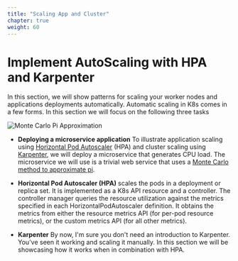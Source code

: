 ```yaml
---
title: "Scaling App and Cluster"
chapter: true
weight: 60
---
```


# Implement AutoScaling with HPA and Karpenter

In this section, we will show patterns for scaling your worker nodes and applications deployments automatically. Automatic scaling in K8s comes in a few forms. In this section we will focus on the following three tasks

![Monte Carlo Pi Approximation](/images/karpenter/deploy/monte_carlo_pi.png)

* **Deploying a microservice application** To illustrate application scaling using [Horizontal Pod Autoscaler](https://kubernetes.io/docs/tasks/run-application/horizontal-pod-autoscale/) (HPA) and cluster scaling using [Karpenter](https://github.com/awslabs/karpenter), we will deploy a microservice that generates CPU load. The microservice we will use is a trivial web service that uses a [Monte Carlo method to approximate pi](https://en.wikipedia.org/wiki/Monte_Carlo_integration).


* **Horizontal Pod Autoscaler (HPA)** scales the pods in a deployment or replica set. It is implemented as a K8s API resource and a controller. The controller manager queries the resource utilization against the metrics specified in each HorizontalPodAutoscaler definition. It obtains the metrics from either the resource metrics API (for per-pod resource metrics), or the custom metrics API (for all other metrics).

* **Karpenter** By now, I'm sure you don't need an introduction to Karpenter. You've seen it working and scaling it manually. In this section we will be showcasing how it works when in combination with HPA.